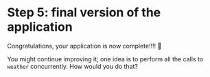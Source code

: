 # Step 5: final version of the application

Congratulations, your application is now complete!!!! 🎉

You might continue improving it; one idea is to perform all
the calls to `weather` concurrently. How would you do that?

